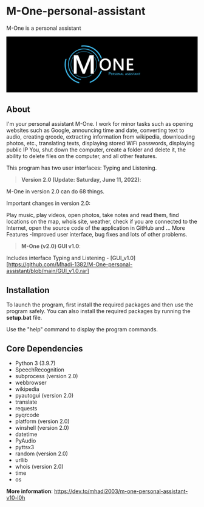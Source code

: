 # M-One-personal-assistant
M-One is a personal assistant

<img src="https://github.com/Mhadi-1382/M-One-personal-assistant/blob/main/Cover_Big2_M-One.png" alt="M-One-personal-assistant">

## About

I'm your personal assistant M-One. I work for minor tasks such as opening websites such as Google, announcing time and date, converting text to audio, creating qrcode, extracting information from wikipedia, downloading photos, etc., translating texts, displaying stored WiFi passwords, displaying public IP You, shut down the computer, create a folder and delete it, the ability to delete files on the computer, and all other features.

This program has two user interfaces: Typing and Listening.

> **Version 2.0 (Update: Saturday, June 11, 2022)**:

M-One in version 2.0 can do 68 things.

Important changes in version 2.0:

Play music, play videos, open photos, take notes and read them, find locations on the map, whois site, weather, check if you are connected to the Internet, open the source code of the application in GitHub and ... More Features -Improved user interface, bug fixes and lots of other problems.

> **M-One (v2.0) GUI v1.0**:

Includes interface Typing and Listening - [GUI_v1.0][https://github.com/Mhadi-1382/M-One-personal-assistant/blob/main/GUI_v1.0.rar]

## Installation

To launch the program, first install the required packages and then use the program safely.
You can also install the required packages by running the **setup.bat** file.

Use the "help" command to display the program commands.

## Core Dependencies

- Python 3 (3.9.7)
- SpeechRecognition
- subprocess (version 2.0)
- webbrowser
- wikipedia
- pyautogui (version 2.0)
- translate
- requests
- pyqrcode
- platform (version 2.0)
- winshell (version 2.0)
- datetime
- PyAudio
- pyttsx3
- random (version 2.0)
- urllib
- whois (version 2.0)
- time
- os

**More information**: https://dev.to/mhadi2003/m-one-personal-assistant-v10-l0h
